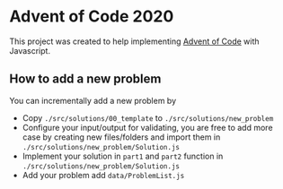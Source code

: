 # Advent of Code 2020

This project was created to help implementing [Advent of Code](https://adventofcode.com/) with Javascript.

## How to add a new problem

You can incrementally add a new problem by

- Copy `./src/solutions/00_template` to `./src/solutions/new_problem`
- Configure your input/output for validating, you are free to add more case by creating new files/folders and import them in `./src/solutions/new_problem/Solution.js`
- Implement your solution in `part1` and `part2` function in `./src/solutions/new_problem/Solution.js`
- Add your problem add `data/ProblemList.js`
